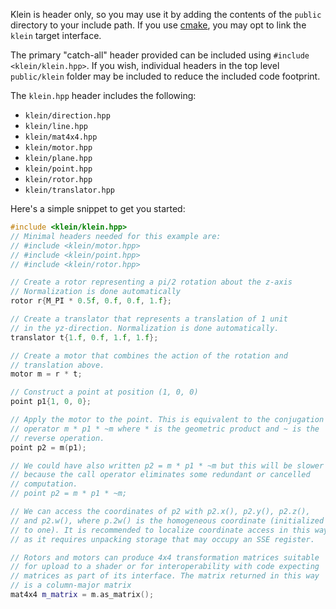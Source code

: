 Klein is header only, so you may use it by adding the contents of the `public`
directory to your include path. If you use [cmake](https://cmake.org/), you
may opt to link the `klein` target interface.

The primary "catch-all" header provided can be included using `#include <klein/klein.hpp>`.
If you wish, individual headers in the top level `public/klein` folder may be included
to reduce the included code footprint.

The `klein.hpp` header includes the following:

- `klein/direction.hpp`
- `klein/line.hpp`
- `klein/mat4x4.hpp`
- `klein/motor.hpp`
- `klein/plane.hpp`
- `klein/point.hpp`
- `klein/rotor.hpp`
- `klein/translator.hpp`

Here's a simple snippet to get you started:

```c++
#include <klein/klein.hpp>
// Minimal headers needed for this example are:
// #include <klein/motor.hpp>
// #include <klein/point.hpp>
// #include <klein/rotor.hpp>

// Create a rotor representing a pi/2 rotation about the z-axis
// Normalization is done automatically
rotor r{M_PI * 0.5f, 0.f, 0.f, 1.f};

// Create a translator that represents a translation of 1 unit
// in the yz-direction. Normalization is done automatically.
translator t{1.f, 0.f, 1.f, 1.f};

// Create a motor that combines the action of the rotation and
// translation above.
motor m = r * t;

// Construct a point at position (1, 0, 0)
point p1{1, 0, 0};

// Apply the motor to the point. This is equivalent to the conjugation
// operator m * p1 * ~m where * is the geometric product and ~ is the
// reverse operation.
point p2 = m(p1);

// We could have also written p2 = m * p1 * ~m but this will be slower
// because the call operator eliminates some redundant or cancelled
// computation.
// point p2 = m * p1 * ~m;

// We can access the coordinates of p2 with p2.x(), p2.y(), p2.z(),
// and p2.w(), where p.2w() is the homogeneous coordinate (initialized
// to one). It is recommended to localize coordinate access in this way
// as it requires unpacking storage that may occupy an SSE register.

// Rotors and motors can produce 4x4 transformation matrices suitable
// for upload to a shader or for interoperability with code expecting
// matrices as part of its interface. The matrix returned in this way
// is a column-major matrix
mat4x4 m_matrix = m.as_matrix();
```